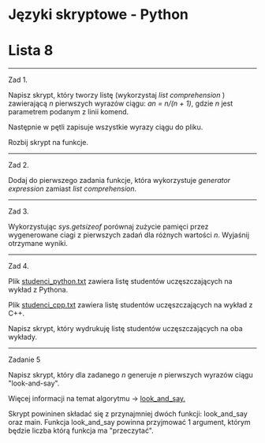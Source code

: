 # Języki skryptowe - Python
# Lista 8

---

Zad 1.

Napisz skrypt, który tworzy listę (wykorzystaj *list comprehension* ) zawierającą *n* pierwszych wyrazów ciągu: *an = n/(n + 1)*, gdzie *n* jest parametrem podanym z linii komend.

Następnie w pętli zapisuje wszystkie wyrazy ciągu do pliku.

Rozbij skrypt na funkcje.

---

Zad 2.

Dodaj do pierwszego zadania funkcje, która wykorzystuje *generator expression* zamiast *list comprehension*.

---

Zad 3.

Wykorzystując *sys.getsizeof* porównaj zużycie pamięci przez wygenerowane ciagi z pierwszych zadań dla różnych wartości *n*. Wyjaśnij otrzymane wyniki.

---

Zad 4.

Plik [studenci_python.txt](../5_Materialy_Pomocnicze/studenci_python.txt) zawiera listę studentów uczęszczających na wykład z Pythona.

Plik [studenci_cpp.txt](../5_Materialy_Pomocnicze/studenci_cpp.txt) zawiera listę studentów uczęszczających na wykład z C++.

Napisz skrypt, który wydrukuję listę studentów uczęszczających na oba wykłady.

---

Zadanie 5

Napisz skrypt, który dla zadanego *n* generuje *n* pierwszych wyrazów ciągu "look-and-say".

Więcej informacji na temat algorytmu -> [look_and_say.]()

Skrypt powininen składać się z przynajmniej dwóch funkcji: look_and_say oraz main. Funkcja look_and_say powinna przyjmować 1 argument, którym będzie liczba którą funkcja ma "przeczytać". 
